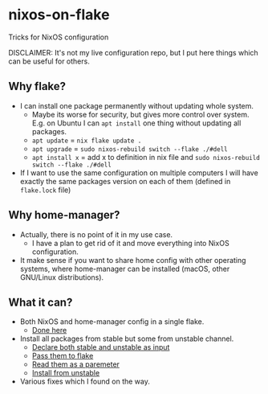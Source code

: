 # nixos-on-flake
Tricks for NixOS configuration

DISCLAIMER: It's not my live configuration repo, but I put here things which can be useful for others.

## Why flake?
* I can install one package permanently without updating whole system.
  * Maybe its worse for security, but gives more control over system. E.g. on Ubuntu I can `apt install` one thing without updating all packages.
  * `apt update` = `nix flake update .`
  * `apt upgrade` = `sudo nixos-rebuild switch --flake ./#dell`
  * `apt install x` = add x to definition in nix file and `sudo nixos-rebuild switch --flake ./#dell`
* If I want to use the same configuration on multiple computers I will have exactly the same packages version on each of them (defined in `flake.lock` file)

## Why home-manager?
* Actually, there is no point of it in my use case.
  * I have a plan to get rid of it and move everything into NixOS configuration.
* It make sense if you want to share home config with other operating systems, where home-manager can be installed (macOS, other GNU/Linux distributions).

## What it can?
* Both NixOS and home-manager config in a single flake.
  * [Done here](./flake.nix)
* Install all packages from stable but some from unstable channel.
  * [Declare both stable and unstable as input](./flake.nix#L5-L6)
  * [Pass them to flake](./flake.nix#L13-L24,L32)
  * [Read them as a paremeter](./common/packages.nix#L1)
  * [Install from unstable](./common/packages.nix#L60)
* Various fixes which I found on the way.